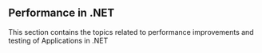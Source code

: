 ## Performance in .NET

This section contains the topics related to performance improvements and testing of Applications in .NET

